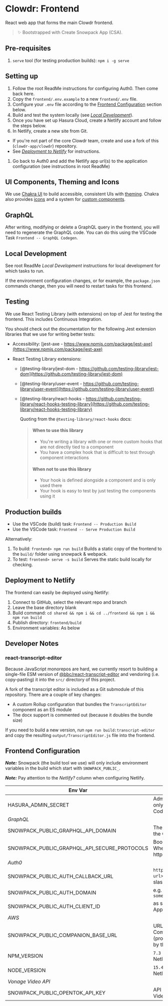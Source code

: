 # Clowdr: Frontend

React web app that forms the main Clowdr frontend.

> ✨ Bootstrapped with Create Snowpack App (CSA).

## Pre-requisites

1. `serve` tool (for testing production builds): `npm i -g serve`

## Setting up

1. Follow the root ReadMe instructions for configuring Auth0. Then come back here.
1. Copy the `frontend/.env.example` to a new `frontend/.env` file.
1. Configure your `.env` file according to the [Frontend Configuration](#frontend-configuration) section below.
1. Build and test the system locally (see _[Local Development](#local-development)_).
1. Once you have set up Hasura Cloud, create a Netlify account and follow the steps below.
1. In Netlify, create a new site from Git.

- If you're not part of the core Clowdr team, create and use a fork of this (`clowdr-app/clowdr`) repository.
- See _[Deployment to Netlify](#deployment-to-netlify)_ for instructions.

1. Go back to Auth0 and add the Netlify app url(s) to the application configuration (see instructions in root ReadMe)

## UI Components, Theming and Icons

We use [Chakra UI](https://chakra-ui.com/) to build accessible, consistent UIs
with [theming](@chakra-ui/theme-tools). Chakra also provides
[icons](https://chakra-ui.com/docs/components/icon) and a system for [custom
components](@chakra-ui/theme-tools).

## GraphQL

After writing, modifying or delete a GraphQL query in the frontend, you will
need to regenerate the GraphQL code. You can do this using the VSCode Task
`Frontend -- GraphQL Codegen`.

## Local Development

See root ReadMe _Local Development_ instructions for local development for which tasks to run.

If the environment configuration changes, or for example, the `package.json`
commands change, then you will need to restart tasks for this frontend.

## Testing

We use React Testing Library (with extensions) on top of Jest for testing the
frontend. This includes Continuous Integration.

You should check out the documentation for the following Jest extension
libraries that we use for writing better tests:

- Accessibility: [jest-axe -
  https://www.npmjs.com/package/jest-axe](https://www.npmjs.com/package/jest-axe)
- React Testing Library extensions:

  - [@testing-library/jest-dom -
    https://github.com/testing-library/jest-dom](https://github.com/testing-library/jest-dom)
  - [@testing-library/user-event -
    https://github.com/testing-library/user-event](https://github.com/testing-library/user-event)
  - [@testing-library/react-hooks -
    https://github.com/testing-library/react-hooks-testing-library](https://github.com/testing-library/react-hooks-testing-library)

    Quoting from the `@testing-library/react-hooks` docs:

    > #### When to use this library
    >
    > - You're writing a library with one or more custom hooks that are not
    >   directly tied to a component
    > - You have a complex hook that is difficult to test through component
    >   interactions
    >
    > #### When not to use this library
    >
    > - Your hook is defined alongside a component and is only used there
    > - Your hook is easy to test by just testing the components using it

## Production builds

- Use the VSCode (build) task: `Frontend -- Production Build`
- Use the VSCode task: `Frontend -- Serve Production Build`

Alternatively:

1. To build: `frontend> npm run build` Builds a static copy of the frontend to
   the `build/` folder using snowpack & webpack.
1. To test: `frontend> serve -s build` Serves the static build locally for
   checking.

## Deployment to Netlify

The frontend can easily be deployed using Netlify:

1. Connect to GitHub, select the relevant repo and branch
1. Leave the base directory blank
1. Build command: `cd shared && npm i && cd ../frontend && npm i && npm run build`
1. Publish directory: `frontend/build`
1. Environment variables: As below

## Developer Notes

### react-transcript-editor

Because JavaScript monorepos are hard, we currently resort to building a single-file ESM version of [@bbc/react-transcript-editor](https://www.npmjs.com/package/@bbc/react-transcript-editor) and vendoring (i.e. copy-pasting) it into the `src/` directory of this project.

A fork of the transcript editor is included as a Git submodule of this repository. There are a couple of key changes:

- A custom Rollup configuration that bundles the `TranscriptEditor` component as an ES module
- The docx support is commented out (because it doubles the bundle size)

If you need to build a new version, run `npm run build:transcript-editor` and copy the resulting `output/TranscriptEditor.js` file into the frontend.

## Frontend Configuration

**_Note:_** Snowpack (the build tool we use) will only include environment
variables in the build which start with `SNOWPACK_PUBLIC_`.

**_Note:_** Pay attention to the _Netlify?_ column when configuring Netlify.

| Env Var                                      | Value                                                                                | Netlify? |
| -------------------------------------------- | ------------------------------------------------------------------------------------ | -------- |
| HASURA_ADMIN_SECRET                          | Admin secret (used only for GraphQL Codegen)                                         | No       |
| _GraphQL_                                    |                                                                                      |          |
| SNOWPACK_PUBLIC_GRAPHQL_API_DOMAIN           | The domain and port of the GraphQL server                                            | Yes      |
| SNOWPACK_PUBLIC_GRAPHQL_API_SECURE_PROTOCOLS | Boolean. Default: true. Whether to use https/wss or not.                             | Yes      |
| _Auth0_                                      |                                                                                      |          |
| SNOWPACK_PUBLIC_AUTH_CALLBACK_URL            | `http(s)://<frontend-url>/auth0` (no trailing slash)                                 | Yes      |
| SNOWPACK_PUBLIC_AUTH_DOMAIN                  | <auth0-domain> e.g. `something.eu.auth0.com`                                         | Yes      |
| SNOWPACK_PUBLIC_AUTH_CLIENT_ID               | <auth0-client-id> as shown in Auth0 Application                                      | Yes      |
| _AWS_                                        |                                                                                      |          |
| SNOWPACK_PUBLIC_COMPANION_BASE_URL           | URL of the Uppy Companion instance (provided at `/companion` by the actions service) | Yes      |
| NPM_VERSION                                  | `7.3` (only required in Netlify)                                                     | Only     |
| NODE_VERSION                                 | `15.4` (only required in Netlify)                                                    | Only     |
| _Vonage Video API_                           |                                                                                      |
| SNOWPACK_PUBLIC_OPENTOK_API_KEY              | API key for the Vonage Video API project                                             |          |
